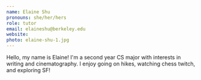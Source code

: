 ```yaml
---
name: Elaine Shu
pronouns: she/her/hers
role: tutor
email: elaineshu@berkeley.edu
website: 
photo: elaine-shu-1.jpg
---
```


Hello, my name is Elaine! I'm a second year CS major with interests in writing and cinematography. I enjoy going on hikes, watching chess twitch, and exploring SF!